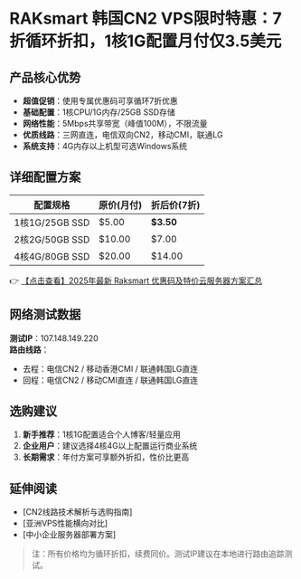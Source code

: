 # RAKsmart 韩国CN2 VPS限时特惠：7折循环折扣，1核1G配置月付仅3.5美元

## 产品核心优势
- **超值促销**：使用专属优惠码可享循环7折优惠
- **基础配置**：1核CPU/1G内存/25GB SSD存储
- **网络性能**：5Mbps共享带宽（峰值100M），不限流量
- **优质线路**：三网直连，电信双向CN2，移动CMI，联通LG
- **系统支持**：4G内存以上机型可选Windows系统

## 详细配置方案
| 配置规格       | 原价(月付) | 折后价(7折) |
|----------------|------------|-------------|
| 1核1G/25GB SSD | $5.00      | **$3.50**   |
| 2核2G/50GB SSD | $10.00     | $7.00       |
| 4核4G/80GB SSD | $20.00     | $14.00      |

👉 [【点击查看】2025年最新 Raksmart 优惠码及特价云服务器方案汇总](https://bit.ly/raksmart)

## 网络测试数据
**测试IP**：107.148.149.220  
**路由线路**：
- 去程：电信CN2 / 移动香港CMI / 联通韩国LG直连
- 回程：电信CN2 / 移动CMI直连 / 联通韩国LG直连

## 选购建议
1. **新手推荐**：1核1G配置适合个人博客/轻量应用
2. **企业用户**：建议选择4核4G以上配置运行商业系统
3. **长期需求**：年付方案可享额外折扣，性价比更高

## 延伸阅读
- [CN2线路技术解析与选购指南]
- [亚洲VPS性能横向对比]
- [中小企业服务器部署方案]

> 注：所有价格均为循环折扣，续费同价。测试IP建议在本地进行路由追踪测试。